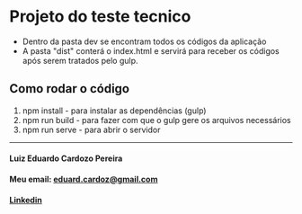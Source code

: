 # Projeto do teste tecnico

- Dentro da pasta dev se encontram todos os códigos da aplicação
- A pasta "dist" conterá o index.html e servirá para receber os códigos após serem tratados pelo gulp.

## Como rodar o código
1. npm install - para instalar as dependências (gulp)
2. npm run build - para fazer com que o gulp gere os arquivos necessários
3. npm run serve - para abrir o servidor

---

#### Luiz Eduardo Cardozo Pereira
#### Meu email: [eduard.cardoz@gmail.com](mailto:eduard.cardoz@gmail.com)
#### [Linkedin](https://www.linkedin.com/in/luizeduardocardozo/)

